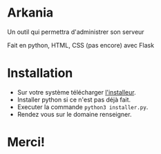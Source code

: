 # Arkania

Un outil qui permettra d'administrer son serveur

Fait en python, HTML, CSS (pas encore) avec Flask


# Installation

- Sur votre système télécharger [l'installeur](https://raw.githubusercontent.com/Matbe9/Arkania/master/installer.py). 
- Installer python si ce n'est pas déjà fait.
- Executer la commande `python3 installer.py`.
- Rendez vous sur le domaine renseigner.

# **Merci!**